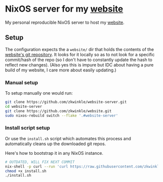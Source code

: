 # NixOS server for my [website](https://github.com/zkwinkle/website)

My personal reproducible NixOS server to host my [website](https://github.com/zkwinkle/website).

## Setup

The configuration expects the a `website/` dir that holds the contents of the
[website's git repository](https://github.com/zkwinkle/website).
It looks for it locally so as to not look for a specific commit/hash of the
repo (so I don't have to constantly update the hash to reflect new changes).
(Also yes this is impure but IDC about having a pure build of my website, I
care more about easily updating.)

### Manual setup

To setup manually one would run:

```sh
git clone https://github.com/zkwinkle/website-server.git
cd website-server
git clone https://github.com/zkwinkle/website.git
sudo nixos-rebuild switch --flake '.#website-server'
```

### Install script setup

Or use the `install.sh` script which automates this process and automatically
cleans up the downloaded git repos.

Here's how to bootstrap it in any NixOS instance.
```sh
# OUTDATED, WILL FIX NEXT COMMIT
nix-shell -p curl --run 'curl https://raw.githubusercontent.com/zkwinkle/website-server/main/install.sh > install.sh'
chmod +x install.sh
./install.sh
```
